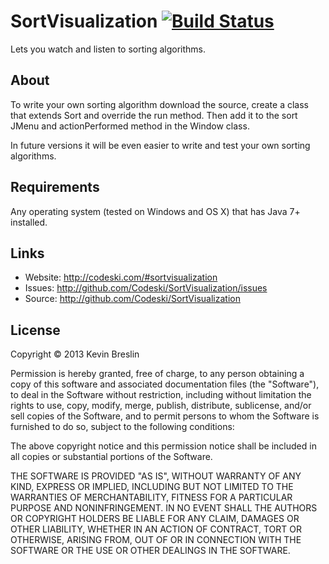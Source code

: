 # SortVisualization [![Build Status](https://travis-ci.org/Codeski/SortVisualization.svg?branch=master)](https://travis-ci.org/Codeski/SortVisualization)

Lets you watch and listen to sorting algorithms.

## About

To write your own sorting algorithm download the source, create a class that extends Sort and override the run method. Then add it to the sort JMenu and actionPerformed method in the Window class.

In future versions it will be even easier to write and test your own sorting algorithms.

## Requirements

Any operating system (tested on Windows and OS X) that has Java 7+ installed.

## Links

* Website: <http://codeski.com/#sortvisualization>
* Issues: <http://github.com/Codeski/SortVisualization/issues>
* Source: <http://github.com/Codeski/SortVisualization>

## License

Copyright © 2013 Kevin Breslin

Permission is hereby granted, free of charge, to any person obtaining a copy of this software and associated documentation files (the "Software"), to deal in the Software without restriction, including without limitation the rights to use, copy, modify, merge, publish, distribute, sublicense, and/or sell copies of the Software, and to permit persons to whom the Software is furnished to do so, subject to the following conditions:

The above copyright notice and this permission notice shall be included in all copies or substantial portions of the Software.

THE SOFTWARE IS PROVIDED "AS IS", WITHOUT WARRANTY OF ANY KIND, EXPRESS OR IMPLIED, INCLUDING BUT NOT LIMITED TO THE WARRANTIES OF MERCHANTABILITY, FITNESS FOR A PARTICULAR PURPOSE AND NONINFRINGEMENT. IN NO EVENT SHALL THE AUTHORS OR COPYRIGHT HOLDERS BE LIABLE FOR ANY CLAIM, DAMAGES OR OTHER LIABILITY, WHETHER IN AN ACTION OF CONTRACT, TORT OR OTHERWISE, ARISING FROM, OUT OF OR IN CONNECTION WITH THE SOFTWARE OR THE USE OR OTHER DEALINGS IN THE SOFTWARE.
